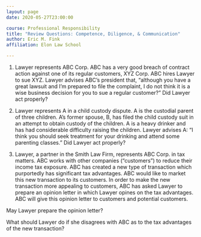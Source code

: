 ```yaml
---
layout: page
date: 2020-05-27T23:00:00

course: Professional Responsibility
title: "Review Questions: Competence, Diligence, & Communication"
author: Eric M. Fink
affiliation: Elon Law School 

---
```


1. Lawyer represents ABC Corp.  ABC has a very good breach of contract action against one of its regular customers, XYZ Corp.  ABC hires Lawyer to sue XYZ.  Lawyer advises ABC’s president that, “although you have a great lawsuit and I’m prepared to file the complaint, I do not think it is a wise business decision for you to sue a regular customer?”  Did Lawyer act properly?

2. Lawyer represents A in a child custody dispute.  A is the custodial parent of three children.  A’s former spouse, B, has filed the child custody suit in an attempt to obtain custody of the children.  A is a heavy drinker and has had considerable difficulty raising the children.  Lawyer advises A:  “I think you should seek treatment for your drinking and attend some parenting classes.”  Did Lawyer act properly?

3. Lawyer, a partner in the Smith Law Firm, represents ABC Corp. in tax matters. ABC works with other companies (“customers”) to reduce their income tax exposure.  ABC has created a new type of transaction which purportedly has significant tax advantages. ABC would like to market this new transaction to its customers. In order to make the new transaction more appealing to customers, ABC has asked Lawyer to prepare an opinion letter in which Lawyer opines on the tax advantages. ABC will give this opinion letter to customers and potential customers.  
   
  May Lawyer prepare the opinion letter?
  
  What should Lawyer do if she disagrees with ABC as to the tax advantages of the new transaction?